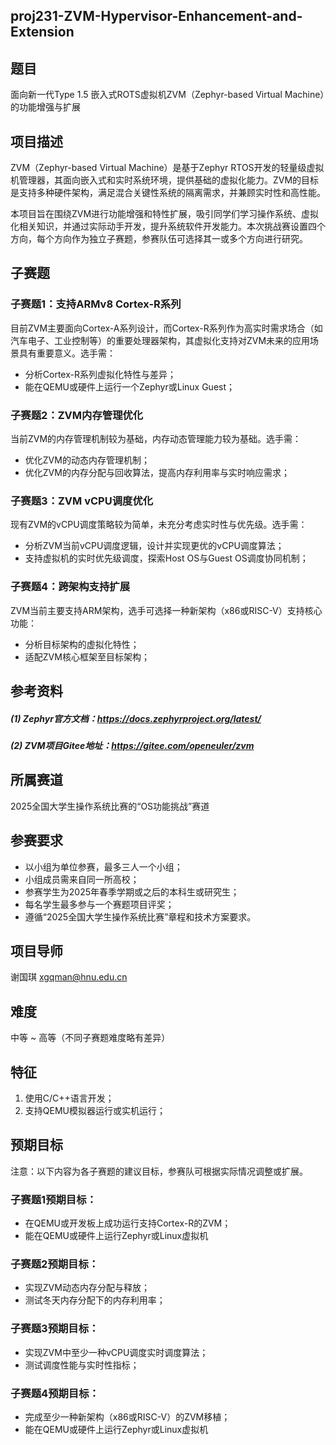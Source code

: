 
## proj231-ZVM-Hypervisor-Enhancement-and-Extension

## 题目
面向新一代Type 1.5 嵌入式ROTS虚拟机ZVM（Zephyr-based Virtual Machine）的功能增强与扩展

## 项目描述
ZVM（Zephyr-based Virtual Machine）是基于Zephyr RTOS开发的轻量级虚拟机管理器，其面向嵌入式和实时系统环境，提供基础的虚拟化能力。ZVM的目标是支持多种硬件架构，满足混合关键性系统的隔离需求，并兼顾实时性和高性能。

本项目旨在围绕ZVM进行功能增强和特性扩展，吸引同学们学习操作系统、虚拟化相关知识，并通过实际动手开发，提升系统软件开发能力。本次挑战赛设置四个方向，每个方向作为独立子赛题，参赛队伍可选择其一或多个方向进行研究。

## 子赛题

### 子赛题1：支持ARMv8 Cortex-R系列
目前ZVM主要面向Cortex-A系列设计，而Cortex-R系列作为高实时需求场合（如汽车电子、工业控制等）的重要处理器架构，其虚拟化支持对ZVM未来的应用场景具有重要意义。选手需：
- 分析Cortex-R系列虚拟化特性与差异；
- 能在QEMU或硬件上运行一个Zephyr或Linux Guest；

### 子赛题2：ZVM内存管理优化
当前ZVM的内存管理机制较为基础，内存动态管理能力较为基础。选手需：
- 优化ZVM的动态内存管理机制；
- 优化ZVM的内存分配与回收算法，提高内存利用率与实时响应需求；

### 子赛题3：ZVM vCPU调度优化
现有ZVM的vCPU调度策略较为简单，未充分考虑实时性与优先级。选手需：
- 分析ZVM当前vCPU调度逻辑，设计并实现更优的vCPU调度算法；
- 支持虚拟机的实时优先级调度，探索Host OS与Guest OS调度协同机制；

### 子赛题4：跨架构支持扩展
ZVM当前主要支持ARM架构，选手可选择一种新架构（x86或RISC-V）支持核心功能：
- 分析目标架构的虚拟化特性；
- 适配ZVM核心框架至目标架构；

## 参考资料
##### (1) Zephyr官方文档：https://docs.zephyrproject.org/latest/
##### (2) ZVM项目Gitee地址：https://gitee.com/openeuler/zvm

## 所属赛道
2025全国大学生操作系统比赛的“OS功能挑战”赛道

## 参赛要求
- 以小组为单位参赛，最多三人一个小组；
- 小组成员需来自同一所高校；
- 参赛学生为2025年春季学期或之后的本科生或研究生；
- 每名学生最多参与一个赛题项目评奖；
- 遵循“2025全国大学生操作系统比赛”章程和技术方案要求。

## 项目导师
谢国琪 xgqman@hnu.edu.cn

## 难度
中等 ~ 高等（不同子赛题难度略有差异）

## 特征
1. 使用C/C++语言开发；
2. 支持QEMU模拟器运行或实机运行；

## 预期目标
注意：以下内容为各子赛题的建议目标，参赛队可根据实际情况调整或扩展。

### 子赛题1预期目标：
- 在QEMU或开发板上成功运行支持Cortex-R的ZVM；
- 能在QEMU或硬件上运行Zephyr或Linux虚拟机

### 子赛题2预期目标：
- 实现ZVM动态内存分配与释放；
- 测试冬天内存分配下的内存利用率；

### 子赛题3预期目标：
- 实现ZVM中至少一种vCPU调度实时调度算法；
- 测试调度性能与实时性指标；

### 子赛题4预期目标：
- 完成至少一种新架构（x86或RISC-V）的ZVM移植；
- 能在QEMU或硬件上运行Zephyr或Linux虚拟机
